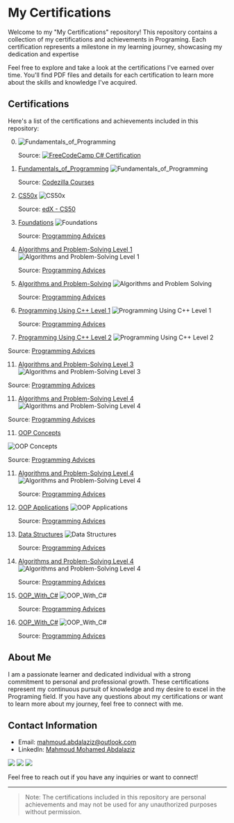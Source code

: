 # My Certifications

Welcome to my "My Certifications" repository! This repository contains a collection of my certifications and achievements in Programing. Each certification represents a milestone in my learning journey, showcasing my dedication and expertise

Feel free to explore and take a look at the certifications I've earned over time. You'll find PDF files and details for each certification to learn more about the skills and knowledge I've acquired.

## Certifications

Here's a list of the certifications and achievements included in this repository:

0. ![Fundamentals_of_Programming](./Certifications/foundational_c_sharp_with_microsoft/0.png)

   Source: [![FreeCodeCamp C# Certification](https://www.freecodecamp.org/certification/Mahmoud_mattar/foundational-c-sharp-with-microsoft)](https://www.freecodecamp.org/certification/Mahmoud_mattar/foundational-c-sharp-with-microsoft)

   
0. [Fundamentals_of_Programming](./Certifications/codezilla/Fundamentals_of_Programming_certificate.pdf)
   ![Fundamentals_of_Programming](./Certifications/codezilla/1.png)
   
   Source: [Codezilla Courses](https://www.codezilla.courses/)

2. [CS50x](./Certifications/CS50x/CS50x.pdf)
   ![CS50x](./Certifications/CS50x/1.png)
   
   Source: [edX - CS50](https://www.edx.org/cs50)

4. [Foundations](./Certifications/Foundations_Level_1/1.pdf)
   ![Foundations](./Certifications/Foundations_Level_1/1.png)
   
   Source: [Programming Advices](https://programmingadvices.com/)

6. [Algorithms and Problem-Solving Level 1](./Certifications/Algorithms_and_Problem-Solving_Level_1/1.pdf)
   ![Algorithms and Problem-Solving Level 1](./Certifications/Algorithms_and_Problem-Solving_Level_1/1.png)
   
   Source: [Programming Advices](https://programmingadvices.com/)

8. [Algorithms and Problem-Solving](./Certifications/Algorithms_and_Problem-Solving_Level_1_sol/1.pdf)
   ![Algorithms and Problem Solving](./Certifications/Algorithms_and_Problem-Solving_Level_1_sol/1.png)
   
   Source: [Programming Advices](https://programmingadvices.com/)

9. [Programming Using C++ Level 1](./Certifications/Programming_Using_Cpp_Level_1/1.pdf)
   ![Programming Using C++ Level 1](./Certifications/Programming_Using_Cpp_Level_1/1.png)
   
   Source: [Programming Advices](https://programmingadvices.com/)

10. [Programming Using C++ Level 2](./Certifications/Programming_Using_Cpp_Level_2/1.pdf)
   ![Programming Using C++ Level 2](./Certifications/Programming_Using_Cpp_Level_2/1.png)
   
   Source: [Programming Advices](https://programmingadvices.com/)

11. [Algorithms and Problem-Solving Level 3](./Certifications/Algorithms_and_Problem-Solving_Level_2/1.pdf)
   ![Algorithms and Problem-Solving Level 3](./Certifications/Algorithms_and_Problem-Solving_Level_2/1.png)
     
   Source: [Programming Advices](https://programmingadvices.com/)

11. [Algorithms and Problem-Solving Level 4](./Certifications/Algorithms_and_Problem-Solving_Level_3/1.pdf)
   ![Algorithms and Problem-Solving Level 4](./Certifications/Algorithms_and_Problem-Solving_Level_3/1.png)
   
   Source: [Programming Advices](https://programmingadvices.com/)

11. [OOP Concepts](./Certifications/OOP_Concepts/1.pdf)

   ![OOP Concepts](./Certifications/OOP_Concepts/1.png)
   
   Source: [Programming Advices](https://programmingadvices.com/)

11. [Algorithms and Problem-Solving Level 4](./Certifications/Algorithms_and_Problem-Solving_Level_4/1.pdf)
    ![Algorithms and Problem-Solving Level 4](./Certifications/Algorithms_and_Problem-Solving_Level_4/1.png)
    
    Source: [Programming Advices](https://programmingadvices.com/)

12. [OOP Applications](./Certifications/OOP_Applications/1.pdf)
    ![OOP Applications](./Certifications/OOP_Applications/1.png)
    
    Source: [Programming Advices](https://programmingadvices.com/)

13. [Data Structures](./Certifications/Data_Structures/1.pdf)
    ![Data Structures](./Certifications/Data_Structures/1.png)
    
    Source: [Programming Advices](https://programmingadvices.com/)

14. [Algorithms and Problem-Solving Level 4](./Certifications/Algorithms_and_Problem-Solving_Level_5/1.pdf)
    ![Algorithms and Problem-Solving Level 4](./Certifications/Algorithms_and_Problem-Solving_Level_5/1.png)
    
    Source: [Programming Advices](https://programmingadvices.com/)

   
15. [OOP_With_C#](./Certifications/OOP_With_CSharp/0.pdf)
    ![OOP_With_C#](./Certifications/OOP_With_CSharp/0.png)
    
    Source: [Programming Advices](https://programmingadvices.com/)
    
16. [OOP_With_C#](./Certifications/Database_Level1_SQL_Concepts_and_Practice/0.pdf)
    ![OOP_With_C#](./Certifications/Database_Level1_SQL_Concepts_and_Practice/0.png)
    
    Source: [Programming Advices](https://programmingadvices.com/)



## About Me

I am a passionate learner and dedicated individual with a strong commitment to personal and professional growth. These certifications represent my continuous pursuit of knowledge and my desire to excel in the Programing field. If you have any questions about my certifications or want to learn more about my journey, feel free to connect with me.

## Contact Information

- Email: mahmoud.abdalaziz@outlook.com
- LinkedIn: [Mahmoud Mohamed Abdalaziz](https://www.linkedin.com/in/mahmoud-mohamed-abd/)

<a href="https://linkedin.com/in/mahmoud-mohamed-abd" target="_blank"><img src="https://img.shields.io/badge/-Mahmoud%20Mohamed-0077B5?style=for-the-badge&logo=Linkedin&logoColor=white"/></a>
<a href="https://wa.link/nx3m8s" target="_blank"><img src="https://img.shields.io/badge/-Mahmoud%20Mohamed-0077B5?style=for-the-badge&logo=WhatsApp&logoColor=white"/></a>
<a href="https://t.me/mattar74" target="_blank"><img src="https://img.shields.io/badge/-Mahmoud%20Mohamed-0077B5?style=for-the-badge&logo=Telegram&logoColor=white"/></a>

Feel free to reach out if you have any inquiries or want to connect!

---
> Note: The certifications included in this repository are personal achievements and may not be used for any unauthorized purposes without permission.
